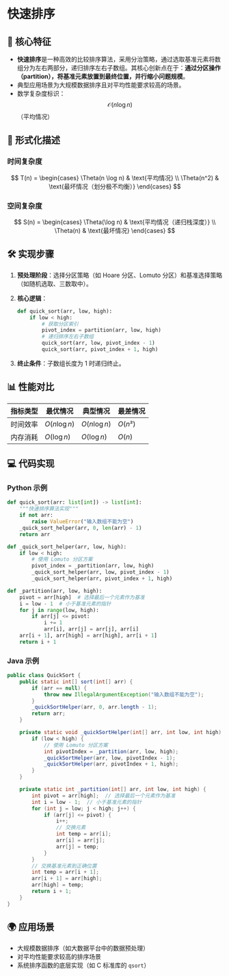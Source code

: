 
# 快速排序

## 🌟 核心特征

- **快速排序**是一种高效的比较排序算法，采用分治策略，通过选取基准元素将数组分为左右两部分，递归排序左右子数组。其核心创新点在于：**通过分区操作（partition），将基准元素放置到最终位置，并行缩小问题规模**。
- 典型应用场景为大规模数据排序且对平均性能要求较高的场景。
- 数学复杂度标识：
  $$ \mathcal{O}(n \log n) $$
  （平均情况）

## 🧮 形式化描述

### 时间复杂度

$$
T(n) = \begin{cases}
    \Theta(n \log n) & \text{平均情况} \\
    \Theta(n^2) & \text{最坏情况（划分极不均衡）}
\end{cases}
$$

### 空间复杂度

$$
S(n) = \begin{cases}
    \Theta(\log n) & \text{平均情况（递归栈深度）} \\
    \Theta(n) & \text{最坏情况}
\end{cases}
$$

## 🛠 实现步骤

1. **预处理阶段**：选择分区策略（如 Hoare 分区、Lomuto 分区）和基准选择策略（如随机选取、三数取中）。
2. **核心逻辑**：

    ```python
    def quick_sort(arr, low, high):
        if low < high:
            # 获取分区索引
            pivot_index = partition(arr, low, high)
            # 递归排序左右子数组
            quick_sort(arr, low, pivot_index - 1)
            quick_sort(arr, pivot_index + 1, high)
    ```

3. **终止条件**：子数组长度为 1 时递归终止。

## 📊 性能对比

| 指标类型   | 最优情况 | 典型情况 | 最差情况 |
|------------|----------|----------|----------|
| 时间效率   | $O(n \log n)$ | $O(n \log n)$ | $O(n²)$ |
| 内存消耗   | $O(\log n)$ | $O(\log n)$ | $O(n)$ |

## 💻 代码实现

### Python 示例

```python
def quick_sort(arr: list[int]) -> list[int]:
    """快速排序算法实现"""
    if not arr:
        raise ValueError("输入数组不能为空")
    _quick_sort_helper(arr, 0, len(arr) - 1)
    return arr

def _quick_sort_helper(arr, low, high):
    if low < high:
        # 使用 Lomuto 分区方案
        pivot_index = _partition(arr, low, high)
        _quick_sort_helper(arr, low, pivot_index - 1)
        _quick_sort_helper(arr, pivot_index + 1, high)

def _partition(arr, low, high):
    pivot = arr[high]  # 选择最后一个元素作为基准
    i = low - 1  # 小于基准元素的指针
    for j in range(low, high):
        if arr[j] <= pivot:
            i += 1
            arr[i], arr[j] = arr[j], arr[i]
    arr[i + 1], arr[high] = arr[high], arr[i + 1]
    return i + 1
```

### Java 示例

```java
public class QuickSort {
    public static int[] sort(int[] arr) {
        if (arr == null) {
            throw new IllegalArgumentException("输入数组不能为空");
        }
        _quickSortHelper(arr, 0, arr.length - 1);
        return arr;
    }

    private static void _quickSortHelper(int[] arr, int low, int high) {
        if (low < high) {
            // 使用 Lomuto 分区方案
            int pivotIndex = _partition(arr, low, high);
            _quickSortHelper(arr, low, pivotIndex - 1);
            _quickSortHelper(arr, pivotIndex + 1, high);
        }
    }

    private static int _partition(int[] arr, int low, int high) {
        int pivot = arr[high];  // 选择最后一个元素作为基准
        int i = low - 1;  // 小于基准元素的指针
        for (int j = low; j < high; j++) {
            if (arr[j] <= pivot) {
                i++;
                // 交换元素
                int temp = arr[i];
                arr[i] = arr[j];
                arr[j] = temp;
            }
        }
        // 交换基准元素到正确位置
        int temp = arr[i + 1];
        arr[i + 1] = arr[high];
        arr[high] = temp;
        return i + 1;
    }
}
```

## 🌍 应用场景

- 大规模数据排序（如大数据平台中的数据预处理）
- 对平均性能要求较高的排序场景
- 系统排序函数的底层实现（如 C 标准库的 `qsort`）
